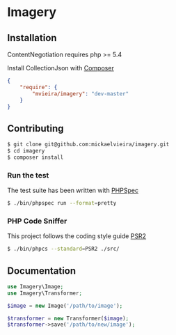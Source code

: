 # Imagery

## Installation

ContentNegotiation requires php >= 5.4

Install CollectionJson with [Composer](https://getcomposer.org/)

```json
{
    "require": {
        "mvieira/imagery": "dev-master"
    }
}
```

## Contributing

```sh
$ git clone git@github.com:mickaelvieira/imagery.git
$ cd imagery
$ composer install
```

### Run the test

The test suite has been written with [PHPSpec](http://phpspec.net/)

```sh
$ ./bin/phpspec run --format=pretty
```

### PHP Code Sniffer

This project follows the coding style guide [PSR2](https://github.com/php-fig/fig-standards/blob/master/accepted/PSR-2-coding-style-guide.md)

```sh
$ ./bin/phpcs --standard=PSR2 ./src/
```

## Documentation

```php
use Imagery\Image;
use Imagery\Transformer;

$image = new Image('/path/to/image');

$transformer = new Transformer($image);
$transformer->save('/path/to/new/image');

```

